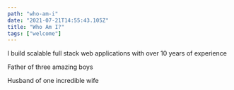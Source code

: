 ```yaml
---
path: "who-am-i"
date: "2021-07-21T14:55:43.105Z"
title: "Who Am I?"
tags: ["welcome"]
---
```


I build scalable full stack web applications
with over 10 years of experience

Father of three amazing boys

Husband of one incredible wife
